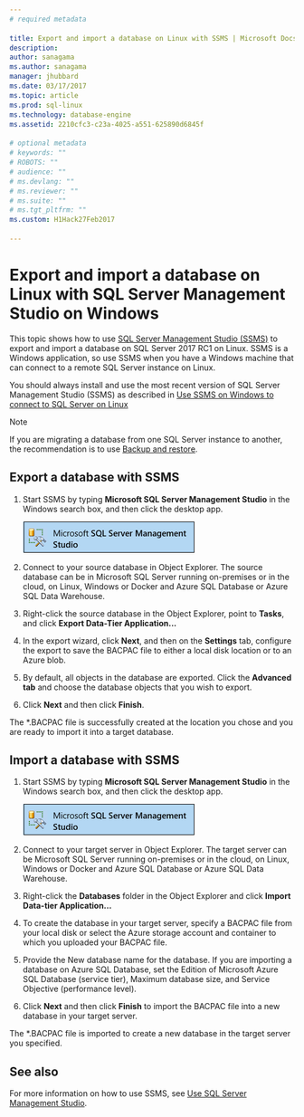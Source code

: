 ```yaml
---
# required metadata

title: Export and import a database on Linux with SSMS | Microsoft Docs
description: 
author: sanagama 
ms.author: sanagama 
manager: jhubbard
ms.date: 03/17/2017
ms.topic: article
ms.prod: sql-linux
ms.technology: database-engine
ms.assetid: 2210cfc3-c23a-4025-a551-625890d6845f

# optional metadata
# keywords: ""
# ROBOTS: ""
# audience: ""
# ms.devlang: ""
# ms.reviewer: ""
# ms.suite: ""
# ms.tgt_pltfrm: ""
ms.custom: H1Hack27Feb2017

---
```

# Export and import a database on Linux with SQL Server Management Studio on Windows

This topic shows how to use [SQL Server Management Studio (SSMS)](https://msdn.microsoft.com/library/mt238290.aspx) to export and import a database on SQL Server 2017 RC1 on Linux. SSMS is a Windows application, so use SSMS when you have a Windows machine that can connect to a remote SQL Server instance on Linux. 

You should always install and use the most recent version of SQL Server Management Studio (SSMS) as described in [Use SSMS on Windows to connect to SQL Server on Linux](sql-server-linux-develop-use-ssms.md)

> [!NOTE]
> If you are migrating a database from one SQL Server instance to another, the recommendation is to use [Backup and restore](sql-server-linux-migrate-restore-database.md).

## Export a database with SSMS

1. Start SSMS by typing **Microsoft SQL Server Management Studio** in the Windows search box, and then click the desktop app.

    ![SQL Server Management Studio](./media/sql-server-linux-develop-use-ssms/ssms.png) 

2. Connect to your source database in Object Explorer. The source database can be in Microsoft SQL Server running on-premises or in the cloud, on Linux, Windows or Docker and Azure SQL Database or Azure SQL Data Warehouse.

3. Right-click the source database in the Object Explorer, point to **Tasks**, and click **Export Data-Tier Application...**

4. In the export wizard, click **Next**, and then on the **Settings** tab, configure the export to save the BACPAC file to either a local disk location or to an Azure blob.

5. By default, all objects in the database are exported. Click the **Advanced tab** and choose the database objects that you wish to export.

6. Click **Next** and then click **Finish**.

The *.BACPAC file is successfully created at the location you chose and you are ready to import it into a target database.

## Import a database with SSMS

1. Start SSMS by typing **Microsoft SQL Server Management Studio** in the Windows search box, and then click the desktop app.

    ![SQL Server Management Studio](./media/sql-server-linux-develop-use-ssms/ssms.png) 

2. Connect to your target server in Object Explorer. The target server can be Microsoft SQL Server running on-premises or in the cloud, on Linux, Windows or Docker and Azure SQL Database or Azure SQL Data Warehouse.

3. Right-click the **Databases** folder in the Object Explorer and click **Import Data-tier Application...**

4. To create the database in your target server, specify a BACPAC file from your local disk or select the Azure storage account and container to which you uploaded your BACPAC file.

5. Provide the New database name for the database. If you are importing a database on Azure SQL Database, set the Edition of Microsoft Azure SQL Database (service tier), Maximum database size, and Service Objective (performance level).

6. Click **Next** and then click **Finish** to import the BACPAC file into a new database in your target server.

The *.BACPAC file is imported to create a new database in the target server you specified.

## See also
For more information on how to use SSMS, see [Use SQL Server Management Studio](https://msdn.microsoft.com/library/ms174173.aspx).
